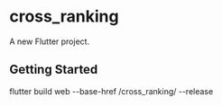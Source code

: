 # cross_ranking

A new Flutter project.

## Getting Started

flutter build web --base-href /cross_ranking/ --release